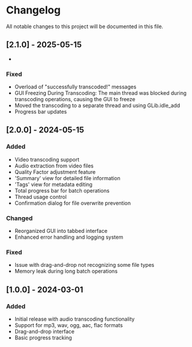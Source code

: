 # Changelog

All notable changes to this project will be documented in this file.

## [2.1.0] - 2025-05-15
- 

### Fixed
- Overload of "successfully transcoded!" messages
- GUI Freezing During Transcoding: The main thread was blocked during transcoding operations, causing the GUI to freeze
- Moved the transcoding to a separate thread and using GLib.idle_add
- Progress bar updates




## [2.0.0] - 2024-05-15

### Added
- Video transcoding support
- Audio extraction from video files
- Quality Factor adjustment feature
- 'Summary' view for detailed file information
- 'Tags' view for metadata editing
- Total progress bar for batch operations
- Thread usage control
- Confirmation dialog for file overwrite prevention

### Changed
- Reorganized GUI into tabbed interface
- Enhanced error handling and logging system

### Fixed
- Issue with drag-and-drop not recognizing some file types
- Memory leak during long batch operations

## [1.0.0] - 2024-03-01

### Added
- Initial release with audio transcoding functionality
- Support for mp3, wav, ogg, aac, flac formats
- Drag-and-drop interface
- Basic progress tracking